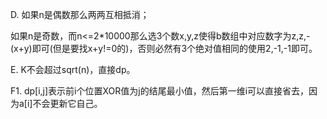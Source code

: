 D. 如果n是偶数那么两两互相抵消；

   如果n是奇数，而n<=2*10000那么选3个数x,y,z使得b数组中对应数字为z,z,-(x+y)即可(但是要找x+y!=0的)，否则必然有3个绝对值相同的使用2,-1,-1即可。
   
E. K不会超过sqrt(n)，直接dp。

F1. dp[i,j]表示前i个位置XOR值为j的结尾最小值，然后第一维i可以直接省去，因为a[i]不会更新它自己。
